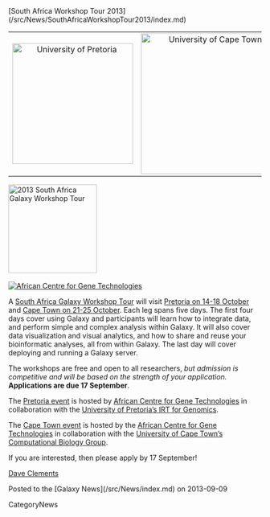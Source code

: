 <div class='newsItemHeader'>[South Africa Workshop Tour 2013](/src/News/SouthAfricaWorkshopTour2013/index.md)</div>

<table>
  <tr>
    <td style=" text-align: center; width: 280px; border: none;"> <a href='/src/Events/UPretoria2013/index.md'><img src="/src/Images/Logos/UPretoriaWide.png" alt="University of Pretoria" width="240" /></a> </td>
    <td style=" text-align: center; width: 300px; border: none;"> <a href='/src/Events/UCapeTown2013/index.md'><img src="/src/Images/Logos/UCapeTownWide.jpg" alt="University of Cape Town" width="280" /></a> </td>
  </tr>
</table>


<div class='right'><div class='right'>
<a href='/src/Events/SAWorkshopTour2013/index.md'><img src="/src/Images/Logos/SAGalaxyWorkshopTour2013Wide.png" alt="2013 South Africa Galaxy Workshop Tour" width="176" /></a></div><br />
<div class='right'><a href='http://www.acgt.co.za/'><img src="/src/Images/Logos/ACGTLogoSmall.png" alt="African Centre for Gene Technologies"  /></a></div>
</div>

A [South Africa Galaxy Workshop Tour](/src/Events/SAWorkshopTour2013/index.md) will visit [Pretoria on 14-18 October](/src/Events/UPretoria2013/index.md) and [Cape Town on 21-25 October](/src/Events/UCapeTown2013/index.md).  Each leg spans five days. The first four days cover using Galaxy and participants will learn how to integrate data, and perform simple and complex analysis within Galaxy. It will also cover data visualization and visual analytics, and how to share and reuse your bioinformatic analyses, all from within Galaxy.  The last day will cover deploying and running a Galaxy server.

The workshops are free and open to all researchers, *but admission is competitive and will be based on the strength of your application.* **Applications are due 17 September**.

The [Pretoria event](/src/Events/UPretoria2013/index.md) is hosted by [African Centre for Gene Technologies](http://www.acgt.co.za/) in collaboration with the [University of Pretoria’s IRT for Genomics](http://web.up.ac.za/default.asp?ipkCategoryID=19419).

The [Cape Town event](/src/Events/UCapeTown2013/index.md) is hosted by the [African Centre for Gene Technologies](http://www.acgt.co.za/) in collaboration with the [University of Cape Town’s Computational Biology Group](http://www.cbio.uct.ac.za/).

If you are interested, then please apply by 17 September!

[Dave Clements](/src/DaveClements/index.md)

<div class='newsItemFooter'>Posted to the [Galaxy News](/src/News/index.md) on 2013-09-09</div>

CategoryNews
